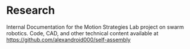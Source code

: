 # Research
Internal Documentation for the Motion Strategies Lab project on swarm robotics. Code, CAD, and other technical content available at https://github.com/alexandroid000/self-assembly 
